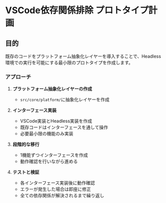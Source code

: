# VSCode依存関係排除 プロトタイプ計画

## 目的

既存のコードをプラットフォーム抽象化レイヤーを導入することで、Headless環境での実行を可能にする最小限のプロトタイプを作成します。

### アプローチ
1. **プラットフォーム抽象化レイヤーの作成**
   - `src/core/platform/`に抽象化レイヤーを作成

2. **インターフェース実装**
   - VSCode実装とHeadless実装を作成
   - 既存コードはインターフェースを通して操作
   - 必要最小限の機能のみ実装

3. **段階的な移行**
   - 1機能ずつインターフェースを作成
   - 動作確認を行いながら進める

4. **テストと検証**
   - 各インターフェース実装後に動作確認
   - エラーが発生した場合は即座に修正
   - 全ての依存関係が解決されるまで繰り返し
